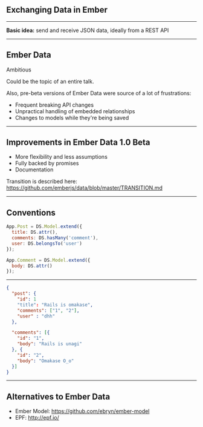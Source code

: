 ## Exchanging Data in Ember

---

**Basic idea:** send and receive JSON data, ideally from a REST API

---

## Ember Data

Ambitious

Could be the topic of an entire talk.

Also, pre-beta versions of Ember Data were source of a lot of frustrations:

- Frequent breaking API changes
- Unpractical handling of embedded relationships
- Changes to models while they're being saved

---

## Improvements in Ember Data 1.0 Beta

- More flexibility and less assumptions
- Fully backed by promises
- Documentation

Transition is described here: https://github.com/emberjs/data/blob/master/TRANSITION.md

---

## Conventions

```js
App.Post = DS.Model.extend({
  title: DS.attr(),
  comments: DS.hasMany('comment'),
  user: DS.belongsTo('user')
});

App.Comment = DS.Model.extend({
  body: DS.attr()
});
```

---

```json
{
  "post": {
    "id": 1
    "title": "Rails is omakase",
    "comments": ["1", "2"],
    "user" : "dhh"
  },

  "comments": [{
    "id": "1",
    "body": "Rails is unagi"
  }, {
    "id": "2",
    "body": "Omakase O_o"
  }]
}
```

---

## Alternatives to Ember Data

- Ember Model: https://github.com/ebryn/ember-model
- EPF: http://epf.io/
